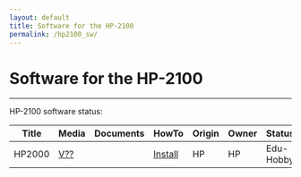 ```yaml
---
layout: default
title: Software for the HP-2100
permalink: /hp2100_sw/
---
```

# Software for the HP-2100

---

HP-2100 software status:

Title|Media|Documents|HowTo|Origin|Owner|Status
-----|-----|---------|-----|------|-----|------
HP2000|[V??](http://www.xyfyx.com/files/clean%20Access.zip)||[Install](https://bigdanzblog.files.wordpress.com/2014/06/hp2000-access-installation-and-operation.pdf)|HP|HP|Edu-Hobby

